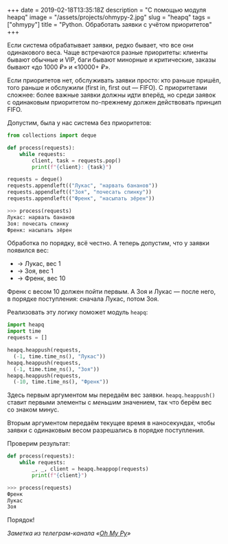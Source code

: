 +++
date = 2019-02-18T13:35:18Z
description = "С помощью модуля heapq"
image = "/assets/projects/ohmypy-2.jpg"
slug = "heapq"
tags = ["ohmypy"]
title = "Python. Обработать заявки с учётом приоритетов"
+++

Если система обрабатывает заявки, редко бывает, что все они одинакового веса. Чаще встречаются разные приоритеты: клиенты бывают обычные и VIP, баги бывают минорные и критические, заказы бывают «до 1000 ₽» и «10000+ ₽».

Если приоритетов нет, обслуживать заявки просто: кто раньше пришёл, того раньше и обслужили (first in, first out — FIFO). С приоритетами сложнее: более важные заявки должны идти вперёд, но среди заявок с одинаковым приоритетом по-прежнему должен действовать принцип FIFO.

Допустим, была у нас система без приоритетов:

```python
from collections import deque

def process(requests):
    while requests:
        client, task = requests.pop()
        print(f"{client}: {task}")

requests = deque()
requests.appendleft(("Лукас", "нарвать бананов"))
requests.appendleft(("Зоя", "почесать спинку"))
requests.appendleft(("Френк", "насыпать зёрен"))

>>> process(requests)
Лукас: нарвать бананов
Зоя: почесать спинку
Френк: насыпать зёрен
```

Обработка по порядку, всё честно. А теперь допустим, что у заявки появился вес:

- → Лукас, вес 1
- → Зоя, вес 1
- → Френк, вес 10

Френк с весом 10 должен пойти первым. А Зоя и Лукас — после него, в порядке поступления: сначала Лукас, потом Зоя.

Реализовать эту логику поможет модуль `heapq`:

```python
import heapq
import time
requests = []

heapq.heappush(requests,
  (-1, time.time_ns(), "Лукас"))
heapq.heappush(requests,
  (-1, time.time_ns(), "Зоя"))
heapq.heappush(requests,
  (-10, time.time_ns(), "Френк"))
```

Здесь первым аргументом мы передаём вес заявки. `heapq.heappush()` ставит первыми элементы с *меньшим* значением, так что берём вес со знаком минус.

Вторым аргументом передаём текущее время в наносекундах, чтобы заявки с одинаковым весом разрешались в порядке поступления.

Проверим результат:

```python
def process(requests):
    while requests:
        _, _, client = heapq.heappop(requests)
        print(f"{client}")

>>> process(requests)
Френк
Лукас
Зоя
```

Порядок!

<div class="row">
<div class="col-xs-12 col-sm-10 col-md-8"><p><em>Заметка из телеграм-канала <span class="nowrap"><i class="fas fa-kiwi-bird"></i> «<a href="https://t.me/ohmypy">Oh My Py</a>»</span></em></p></div>
</div>

